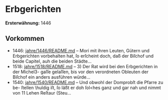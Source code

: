 # Erbgerichten

**Ersterwähnung:** 1446

## Vorkommen
- 1446: [jahre/1446/README.md](../jahre/1446/README.md) – Mori mit ihren Leuten,
Gütern und Erbgerichten vorbehalten hat, ſo erſcheint
doch, daß der Biſchof und beide Capitel, auh die beiden
Städte...
- 1518: [jahre/1518/README.md](../jahre/1518/README.md) – 3) Der Rat wird bei den Erbgerichten in der Michel3-
gaſſe gelaſſen, bis vor den verordneten Obleuten der
Biſchof ein anders ausführen würde...
- 1540: [jahre/1540/README.md](../jahre/1540/README.md) – Und obwohl der Domprobſt die Pfarre zu be-
ſtellen \huldig iſt, ſo läßt er doh ſol<hes ganz und gar
nah und nimmt von 11 Lehen Reſtaur (Steu...
